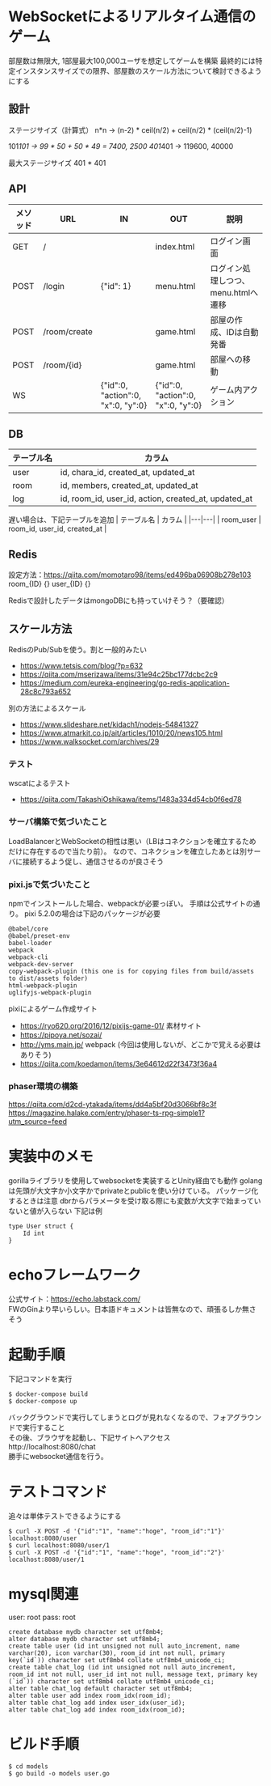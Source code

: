 # WebSocketによるリアルタイム通信のゲーム
部屋数は無限大, 1部屋最大100,000ユーザを想定してゲームを構築
最終的には特定インスタンスサイズでの限界、部屋数のスケール方法について検討できるようにする

## 設計
ステージサイズ（計算式）
n*n -> (n-2) * ceil(n/2) + ceil(n/2) * (ceil(n/2)-1)

101*101 -> 99 * 50 + 50 * 49 = 7400, 2500
401*401 -> 119600, 40000


最大ステージサイズ
401 * 401

## API
| メソッド | URL | IN | OUT | 説明 |
|---|---|---|---|---|
| GET | / |  | index.html | ログイン画面 |
| POST | /login | {"id": 1} | menu.html | ログイン処理しつつ、menu.htmlへ遷移 |
| POST | /room/create |  | game.html | 部屋の作成、IDは自動発番 |
| POST | /room/{id} |  | game.html | 部屋への移動 |
| WS |  | {"id":0, "action":0, "x":0, "y":0} | {"id":0, "action":0, "x":0, "y":0} | ゲーム内アクション |

## DB
| テーブル名 | カラム |
|---|---|
| user | id, chara_id, created_at, updated_at |
| room | id, members, created_at, updated_at |
| log | id, room_id, user_id, action, created_at, updated_at |

遅い場合は、下記テーブルを追加
| テーブル名 | カラム |
|---|---|
| room_user | room_id, user_id, created_at |

## Redis
設定方法：https://qiita.com/momotaro98/items/ed496ba06908b278e103
room_{ID} {}
user_{ID} {}

Redisで設計したデータはmongoDBにも持っていけそう？（要確認）

## スケール方法
RedisのPub/Subを使う。割と一般的みたい
* https://www.tetsis.com/blog/?p=632
* https://qiita.com/mserizawa/items/31e94c25bc177dcbc2c9
* https://medium.com/eureka-engineering/go-redis-application-28c8c793a652

別の方法によるスケール
* https://www.slideshare.net/kidach1/nodejs-54841327
* https://www.atmarkit.co.jp/ait/articles/1010/20/news105.html
* https://www.walksocket.com/archives/29

### テスト
wscatによるテスト
* https://qiita.com/TakashiOshikawa/items/1483a334d54cb0f6ed78

### サーバ構築で気づいたこと
LoadBalancerとWebSocketの相性は悪い（LBはコネクションを確立するためだけに存在するので当たり前）。
なので、コネクションを確立したあとは別サーバに接続するよう促し、通信させるのが良さそう

### pixi.jsで気づいたこと
npmでインストールした場合、webpackが必要っぽい。
手順は公式サイトの通り。
pixi 5.2.0の場合は下記のパッケージが必要
```
@babel/core
@babel/preset-env
babel-loader
webpack
webpack-cli
webpack-dev-server
copy-webpack-plugin (this one is for copying files from build/assets to dist/assets folder)
html-webpack-plugin
uglifyjs-webpack-plugin
```
pixiによるゲーム作成サイト
* https://ryo620.org/2016/12/pixijs-game-01/
素材サイト
* https://pipoya.net/sozai/
* http://yms.main.jp/
webpack (今回は使用しないが、どこかで覚える必要はありそう)
* https://qiita.com/koedamon/items/3e64612d22f3473f36a4

### phaser環境の構築
https://qiita.com/d2cd-ytakada/items/dd4a5bf20d3066bf8c3f
https://magazine.halake.com/entry/phaser-ts-rpg-simple1?utm_source=feed

# 実装中のメモ
gorillaライブラリを使用してwebsocketを実装するとUnity経由でも動作
golang は先頭が大文字か小文字かでprivateとpublicを使い分けている。
パッケージ化するときは注意
dbrからパラメータを受け取る際にも変数が大文字で始まっていないと値が入らない
下記は例
```
type User struct {
    Id int
}
```

# echoフレームワーク
公式サイト：https://echo.labstack.com/  
FWのGinより早いらしい。日本語ドキュメントは皆無なので、頑張るしか無さそう

# 起動手順
下記コマンドを実行
```
$ docker-compose build
$ docker-compose up
```
バックグラウンドで実行してしまうとログが見れなくなるので、フォアグラウンドで実行すること  
その後、ブラウザを起動し、下記サイトへアクセス  
http://localhost:8080/chat  
勝手にwebsocket通信を行う。  

# テストコマンド
追々は単体テストできるようにする
```
$ curl -X POST -d '{"id":"1", "name":"hoge", "room_id":"1"}' localhost:8080/user
$ curl localhost:8080/user/1
$ curl -X POST -d '{"id":"1", "name":"hoge", "room_id":"2"}' localhost:8080/user/1
```

# mysql関連
user: root
pass: root
```
create database mydb character set utf8mb4;
alter database mydb character set utf8mb4;
create table user (id int unsigned not null auto_increment, name varchar(20), icon varchar(30), room_id int not null, primary key(`id`)) character set utf8mb4 collate utf8mb4_unicode_ci;
create table chat_log (id int unsigned not null auto_increment, room_id int not null, user_id int not null, message text, primary key (`id`)) character set utf8mb4 collate utf8mb4_unicode_ci;
alter table chat_log default character set utf8mb4;
alter table user add index room_idx(room_id);
alter table chat_log add index user_idx(user_id);
alter table chat_log add index room_idx(room_id);
```

# ビルド手順
```
$ cd models
$ go build -o models user.go
```
